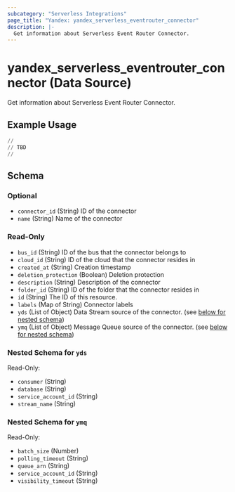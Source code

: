 ```yaml
---
subcategory: "Serverless Integrations"
page_title: "Yandex: yandex_serverless_eventrouter_connector"
description: |-
  Get information about Serverless Event Router Connector.
---
```


# yandex_serverless_eventrouter_connector (Data Source)

Get information about Serverless Event Router Connector.



## Example Usage

```terraform
//
// TBD
//
```

<!-- schema generated by tfplugindocs -->
## Schema

### Optional

- `connector_id` (String) ID of the connector
- `name` (String) Name of the connector

### Read-Only

- `bus_id` (String) ID of the bus that the connector belongs to
- `cloud_id` (String) ID of the cloud that the connector resides in
- `created_at` (String) Creation timestamp
- `deletion_protection` (Boolean) Deletion protection
- `description` (String) Description of the connector
- `folder_id` (String) ID of the folder that the connector resides in
- `id` (String) The ID of this resource.
- `labels` (Map of String) Connector labels
- `yds` (List of Object) Data Stream source of the connector. (see [below for nested schema](#nestedatt--yds))
- `ymq` (List of Object) Message Queue source of the connector. (see [below for nested schema](#nestedatt--ymq))

<a id="nestedatt--yds"></a>
### Nested Schema for `yds`

Read-Only:

- `consumer` (String)
- `database` (String)
- `service_account_id` (String)
- `stream_name` (String)


<a id="nestedatt--ymq"></a>
### Nested Schema for `ymq`

Read-Only:

- `batch_size` (Number)
- `polling_timeout` (String)
- `queue_arn` (String)
- `service_account_id` (String)
- `visibility_timeout` (String)

